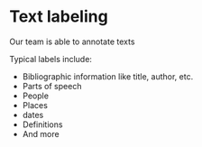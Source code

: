 
# Text labeling

Our team is able to annotate texts 

Typical labels include:

- Bibliographic information like title, author, etc.
- Parts of speech
- People
- Places
- dates
- Definitions
- And more